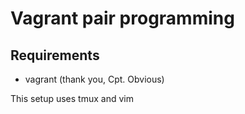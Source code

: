 # Vagrant pair programming

## Requirements

 * vagrant (thank you, Cpt. Obvious)


This setup uses tmux and vim
